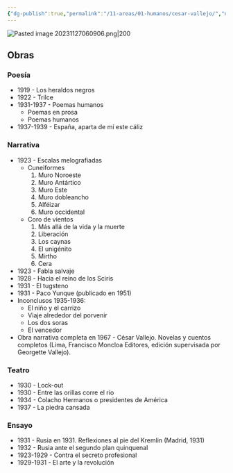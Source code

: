 ```yaml
---
{"dg-publish":true,"permalink":"/11-areas/01-humanos/cesar-vallejo/","noteIcon":""}
---
```


![Pasted image 20231127060906.png|200](/img/user/10%20Entrada%20%F0%9F%9B%92/%F0%9F%92%BE%20Adjuntos/Pasted%20image%2020231127060906.png)
## Obras
### Poesía
- 1919 - Los heraldos negros
- 1922 - Trilce
- 1931-1937 - Poemas humanos
	- Poemas en prosa
	- Poemas humanos
- 1937-1939 - España, aparta de mí este cáliz
### Narrativa
- 1923 - Escalas melografiadas
	- Cuneiformes
		1. Muro Noroeste
		2. Muro Antártico
		3. Muro Este
		4. Muro dobleancho
		5. Alféizar
		6. Muro occidental
	- Coro de vientos
		1. Más allá de la vida y la muerte
		2. Liberación
		3. Los caynas
		4. El unigénito
		5. Mirtho
		6. Cera
- 1923 - Fabla salvaje
- 1928 - Hacia el reino de los Sciris
- 1931 - El tugsteno
- 1931 - Paco Yunque (publicado en 1951)
- Inconclusos 1935-1936:
	- El niño y el carrizo
	- Viaje alrededor del porvenir
	- Los dos soras
	- El vencedor
- Obra narrativa completa en 1967 - César Vallejo. Novelas y cuentos completos (Lima, Francisco Moncloa Editores, edición supervisada por Georgette Vallejo).
### Teatro
- 1930 - Lock-out
- 1930 - Entre las orillas corre el río
- 1934 - Colacho Hermanos o presidentes de América
- 1937 - La piedra cansada
### Ensayo
- 1931 - Rusia en 1931. Reflexiones al pie del Kremlin (Madrid, 1931) 
- 1932 - Rusia ante el segundo plan quinquenal
- 1923-1929 - Contra el secreto profesional
- 1929-1931 - El arte y la revolución